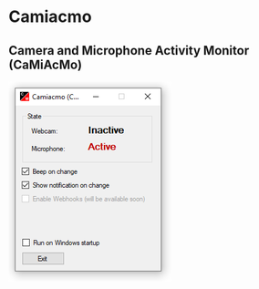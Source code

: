 # Camiacmo
## Camera and Microphone Activity Monitor (CaMiAcMo)

![Screenhot](https://github.com/askeron/camiacmo/blob/master/screenshot1.png?raw=true)
